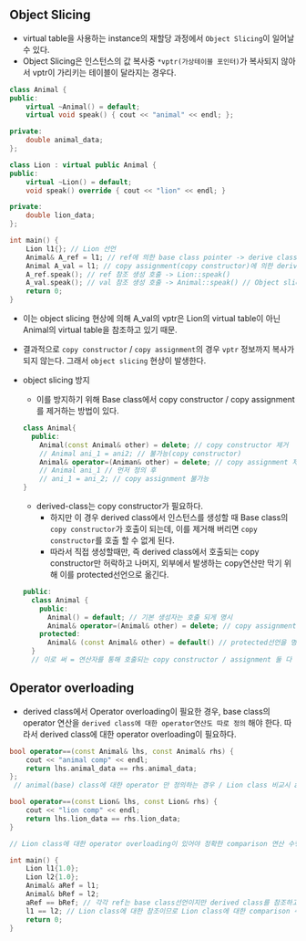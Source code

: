 ## Object Slicing

- virtual table을 사용하는 instance의 재할당 과정에서 `Object Slicing`이 일어날 수 있다.
- Object Slicing은 인스턴스의 값 복사중 `*vptr(가상테이블 포인터)`가 복사되지 않아서 vptr이 가리키는 테이블이 달라지는 경우다.

```cpp
class Animal {
public:
	virtual ~Animal() = default;
	virtual void speak() { cout << "animal" << endl; };

private:
	double animal_data;
};

class Lion : virtual public Animal {
public:
	virtual ~Lion() = default;
	void speak() override { cout << "lion" << endl; }

private:
	double lion_data;
};

int main() {
	Lion l1{}; // Lion 선언
	Animal& A_ref = l1; // ref에 의한 base class pointer -> derive class 참조
	Animal A_val = l1; // copy assignment(copy constructor)에 의한 derive class 참조
	A_ref.speak(); // ref 참조 생성 호출 -> Lion::speak()
	A_val.speak(); // val 참조 생성 호출 -> Animal::speak() // Object slicing
	return 0;
}
```

- 이는 object slicing 현상에 의해 A_val의 vptr은 Lion의 virtual table이 아닌 Animal의 virtual table을 참조하고 있기 때문.

- 결과적으로 `copy constructor` / `copy assignment`의 경우 `vptr` 정보까지 복사가 되지 않는다. 그래서 `object slicing` 현상이 발생한다.

- object slicing 방지
  - 이를 방지하기 위해 Base class에서 copy constructor / copy assignment를 제거하는 방법이 있다.
  ```cpp
  class Animal{
    public:
      Animal(const Animal& other) = delete; // copy constructor 제거
      // Animal ani_1 = ani2; // 불가능(copy constructor)
      Animal& operator=(Animan& other) = delete; // copy assignment 제거
      // Animal ani_1 // 먼저 정의 후
      // ani_1 = ani_2; // copy assignment 불가능
  }
  ```
  - derived-class는 copy constructor가 필요하다.
    - 하지만 이 경우 derived class에서 인스턴스를 생성할 때 Base class의 `copy constructor`가 호출이 되는데, 이를 제거해 버리면 `copy constructor`를 호출 할 수 없게 된다.
    - 따라서 직접 생성할때만, 즉 derived class에서 호출되는 copy constructor만 허락하고 나머지, 외부에서 발생하는 copy연산만 막기 위해 이를 protected선언으로 옮긴다.
  ```cpp
  public:
    class Animal {
      public:
        Animal() = default; // 기본 생성자는 호출 되게 명시
        Animal& operator=(Animal& other) = delete; // copy assignment는 애초에 막아야 하므로 delete 처리.
      protected:
        Animal& (const Animal& other) = default() // protected선언을 명시함으로써 public단계에서 암묵적 선언이 되는 것을 방지, 따라서 copy constructor가 외부에서 선언이 될 수 없음.
    }
    // 이로 써 = 연산자를 통해 호출되는 copy constructor / assignment 둘 다 외부에서 호출 될 수 없게 된다.
  ```

## Operator overloading

- derived class에서 Operator overloading이 필요한 경우, base class의 operator 연산을 `derived class에 대한 operator연산도 따로 정의` 해야 한다. 따라서 derived class에 대한 operator overloading이 필요하다.

```cpp
bool operator==(const Animal& lhs, const Animal& rhs) {
	cout << "animal comp" << endl;
	return lhs.animal_data == rhs.animal_data;
};
 // animal(base) class에 대한 operator 만 정의하는 경우 / Lion class 비교시 animal 에 대한 operator연산만 수행

bool operator==(const Lion& lhs, const Lion& rhs) {
	cout << "lion comp" << endl;
	return lhs.lion_data == rhs.lion_data;
}

// Lion class에 대한 operator overloading이 있어야 정확한 comparison 연산 수행

int main() {
	Lion l1{1.0};
	Lion l2{1.0};
	Animal& aRef = l1;
	Animal& bRef = l2;
	aRef == bRef; // 각각 ref는 base class선언이지만 derived class를 참조하고 있다. 하지만 bass class(Animal)에 대해 정의된 operator comparison 수행. 메서드는 vt 참조로 Lion 맴버 메서드 수행.
	l1 == l2; // Lion class에 대한 참조이므로 Lion class에 대한 comparison 수행.
	return 0;
}

```
